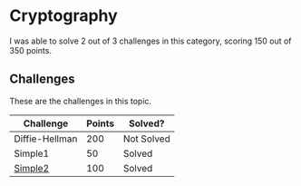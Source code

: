 # Cryptography
I was able to solve 2 out of 3 challenges in this category, scoring 150 out of 350 points.

## Challenges
These are the challenges in this topic.

|Challenge|Points|Solved?|
|---------|------|-------|
|Diffie-Hellman|200|Not Solved|
|Simple1|50|Solved|
|[Simple2](Simple2 "Simple2")|100|Solved|

